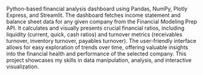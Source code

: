 Python-based financial analysis dashboard using Pandas, NumPy, Plotly Express, and Streamlit. The dashboard fetches income statement and balance sheet data for any given company from the Financial Modeling Prep API. It calculates and visually presents crucial financial ratios, including liquidity (current, quick, cash ratios) and turnover metrics (receivables turnover, inventory turnover, payables turnover). The user-friendly interface allows for easy exploration of trends over time, offering valuable insights into the financial health and performance of the selected company. This project showcases my skills in data manipulation, analysis, and interactive visualization.





